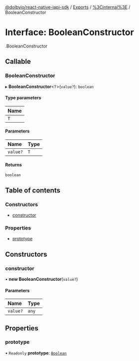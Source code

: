[@dolbyio/react-native-iapi-sdk](../README.md) / [Exports](../modules.md) / [%3Cinternal%3E](../modules/_internal_.md) / BooleanConstructor

# Interface: BooleanConstructor

[<internal>](../modules/_internal_.md).BooleanConstructor

## Callable

### BooleanConstructor

▸ **BooleanConstructor**<`T`\>(`value?`): `boolean`

#### Type parameters

| Name |
| :------ |
| `T` |

#### Parameters

| Name | Type |
| :------ | :------ |
| `value?` | `T` |

#### Returns

`boolean`

## Table of contents

### Constructors

- [constructor](_internal_.BooleanConstructor.md#constructor)

### Properties

- [prototype](_internal_.BooleanConstructor.md#prototype)

## Constructors

### constructor

• **new BooleanConstructor**(`value?`)

#### Parameters

| Name | Type |
| :------ | :------ |
| `value?` | `any` |

## Properties

### prototype

• `Readonly` **prototype**: [`Boolean`](../modules/_internal_.md#boolean)
